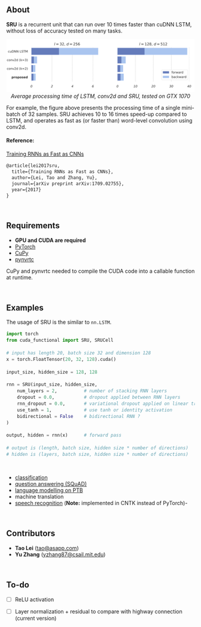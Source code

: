 
## About

**SRU** is a recurrent unit that can run over 10 times faster than cuDNN LSTM, without loss of accuracy tested on many tasks. 
<p align="center">
<img width=620 src="imgs/speed.png"><br>
<i>Average processing time of LSTM, conv2d and SRU, tested on GTX 1070</i><br>
</p>
For example, the figure above presents the processing time of a single mini-batch of 32 samples. SRU achieves 10 to 16 times speed-up compared to LSTM, and operates as fast as (or faster than) word-level convolution using conv2d. 

#### Reference:
[Training RNNs as Fast as CNNs](https://arxiv.org/abs/1709.02755)
```
@article{lei2017sru,
  title={Training RNNs as Fast as CNNs},
  author={Lei, Tao and Zhang, Yu},
  journal={arXiv preprint arXiv:1709.02755},
  year={2017}
}
```
<br>

## Requirements
 - **GPU and CUDA are required**
 - [PyTorch](http://pytorch.org/)
 - [CuPy](https://cupy.chainer.org/)
 - [pynvrtc](https://github.com/NVIDIA/pynvrtc)
 
CuPy and pynvrtc needed to compile the CUDA code into a callable function at runtime.

<br>

## Examples
The usage of SRU is the similar to `nn.LSTM`. 
```python
import torch
from cuda_functional import SRU, SRUCell

# input has length 20, batch size 32 and dimension 128
x = torch.FloatTensor(20, 32, 128).cuda()

input_size, hidden_size = 128, 128

rnn = SRU(input_size, hidden_size,
    num_layers = 2,          # number of stacking RNN layers
    dropout = 0.0,           # dropout applied between RNN layers
    rnn_dropout = 0.0,       # variational dropout applied on linear transformation
    use_tanh = 1,            # use tanh or identity activation
    bidirectional = False    # bidirectional RNN ?
)

output, hidden = rnn(x)      # forward pass

# output is (length, batch size, hidden size * number of directions)
# hidden is (layers, batch size, hidden size * number of directions)

```
<br>

 - [classification](/classification/)
 - [question answering (SQuAD)](/DrQA/)
 - [language modelling on PTB](/language_model/)
 - machine translation
 - [speech recognition](/speech/) (**Note:** implemented in CNTK instead of PyTorch)-
 
<br>

## Contributors
-  **Tao Lei** (tao@asapp.com)
-  **Yu Zhang** (yzhang87@csail.mit.edu)

<br>

## To-do
  - [ ] ReLU activation
  - [ ] Layer normalization + residual to compare with highway connection (current version)
  

